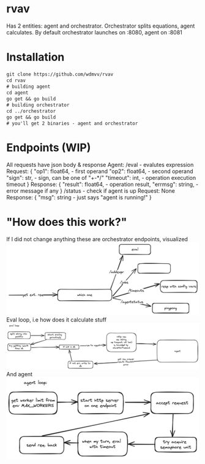 # rvav
Has 2 entities: agent and orchestrator. Orchestrator splits equations, agent calculates. By default orchestrator launches on :8080, agent on :8081

# Installation
```
git clone https://github.com/wdmvv/rvav
cd rvav
# building agent
cd agent
go get && go build
# building orchestrator
cd ../orchestrator
go get && go build
# you'll get 2 binaries - agent and orchestrator
```
# Endpoints (WIP)
All requests have json body & response
Agent:
/eval - evalutes expression
Request:
{
    "op1": float64, - first operand
    "op2": float64, - second operand
    "sign": str, - sign, can be one of "+-*/"
    "timeout": int, - operation execution timeout
}
Response:
{
    "result": float64, - operation result,
    "errmsg": string, - error message if any
}
/status - check if agent is up
Request: None
Response:
{
    "msg": string - just says "agent is running!"
}


# "How does this work?"
If I did not change anything these are orchestrator endpoints, visualized 
![image](./images/orchestrator.png)
Eval loop, i.e how does it calculate stuff
![image](./images/eval.png)
And agent
![image](./images/agent.png)